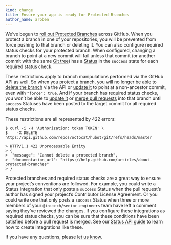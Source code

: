 ```yaml
---
kind: change
title: Ensure your app is ready for Protected Branches
author_name: aroben
---
```


We’ve begun to [roll out Protected Branches][blog] across GitHub. When you
protect a branch in one of your repositories, you will be prevented from
force pushing to that branch or deleting it. You can also configure required
status checks for your protected branch. When configured, changing a branch to
point at a new commit will fail unless that commit (or another commit with
the same [Git tree][tree]) has a [Status][statuses] in the `success` state for
each required status check.

These restrictions apply to branch manipulations performed via the GitHub API
as well. So when you protect a branch, you will no longer be able to [delete
the branch][delete] via the API or [update it][update] to point at a
non-ancestor commit, even with `"force": true`. And if your branch has required
status checks, you won’t be able to [update it][update] or [merge pull
requests][merge] into that branch until `success` Statuses have been posted to
the target commit for all required status checks.

These restrictions are all represented by 422 errors:

``` command-line
$ curl -i -H 'Authorization: token TOKEN' \
$    -X DELETE https://api.github.com/repos/octocat/hubot/git/refs/heads/master

> HTTP/1.1 422 Unprocessable Entity
> {
>  "message": "Cannot delete a protected branch",
>  "documentation_url": "https://help.github.com/articles/about-protected-branches"
> }
```

Protected branches and required status checks are a great way to ensure your
project’s conventions are followed. For example, you could write a Status
integration that only posts a `success` Status when the pull request’s author
has signed your project’s Contributor License Agreement. Or you could write one
that only posts a `success` Status when three or more members of your
`@initech/senior-engineers` team have left a comment saying they’ve reviewed
the changes. If you configure these integrations as required status checks, you
can be sure that these conditions have been satisfied before a pull request is
merged. See our [Status API guide][guide] to learn how to create integrations
like these.

If you have any questions, please [let us know][contact].

[blog]: https://github.com/blog/2051-protected-branches-and-required-status-checks
[statuses]: /v3/repos/statuses/
[tree]: http://git-scm.com/book/en/v2/Git-Internals-Git-Objects#Tree-Objects
[delete]: /v3/git/refs/#delete-a-reference
[update]: /v3/git/refs/#update-a-reference
[merge]: /v3/pulls/#merge-a-pull-request-merge-button
[contact]: https://github.com/contact?form[subject]=Protected+Branches+in+API+responses
[guide]: /guides/building-a-ci-server/
